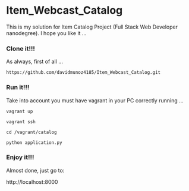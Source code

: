 # Item_Webcast_Catalog

This is my solution for Item Catalog Project (Full Stack Web Developer nanodegree). I hope you like it ...

### Clone it!!!

As always, first of all ...

`https://github.com/davidmunoz4185/Item_Webcast_Catalog.git`

### Run it!!!

Take into account you must have vagrant in your PC correctly running ...

`vagrant up`

`vagrant ssh`

`cd /vagrant/catalog`

`python application.py`


### Enjoy it!!!

Almost done, just go to: 

http://localhost:8000


